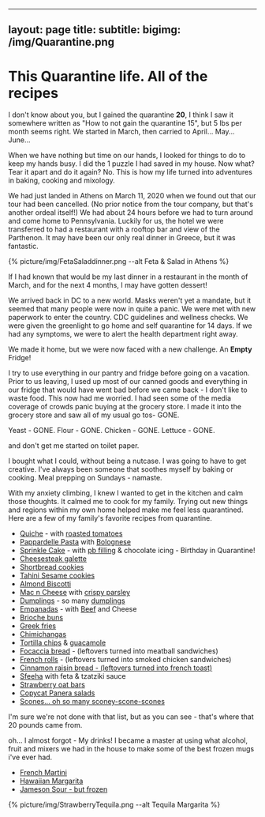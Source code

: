 
---
layout: page
title: 
subtitle:
bigimg: /img/Quarantine.png
---


# This Quarantine life.  All of the recipes


I don't know about you, but I gained the quarantine **20**, I think I saw it somewhere written as "How to not gain the quarantine 15", but 5 lbs per month seems right.  We started in March, then carried to April... May... June... 

When we have nothing but time on our hands, I looked for things to do to keep my hands busy. I did the 1 puzzle I had saved in my house. Now what? Tear it apart and do it again? No. This is how my life turned into adventures in baking, cooking and mixology. 

We had just landed in Athens on March 11, 2020 when we found out that our tour had been cancelled. (No prior notice from the tour company, but that's another ordeal itself!)  We had about 24 hours before we had to turn around and come home to Pennsylvania. Luckily for us, the hotel we were transferred to had a restaurant with a rooftop bar and view of the Parthenon.  It may have been our only real dinner in Greece, but it was fantastic. 

{% picture/img/FetaSaladdinner.png --alt Feta & Salad in Athens %}

If I had known that would be my last dinner in a restaurant in the month of March, and for the next 4 months, I may have gotten dessert! 

We arrived back in DC to a new world. Masks weren't yet a mandate, but it seemed that many people were now in quite a panic.  We were met with new paperwork to enter the country. CDC guidelines and wellness checks.  We were given the greenlight to go home and self quarantine for 14 days. If we had any symptoms, we were to alert the health department right away. 

We made it home, but we were now faced with a new challenge.  An **Empty** Fridge!   

I try to use everything in our pantry and fridge before going on a vacation. Prior to us leaving, I used up most of our canned goods and everything in our fridge that would have went bad before we came back - I don't like to waste food.  This now had me worried.  I had seen some of the media coverage of crowds panic buying at the grocery store.   I made it into the grocery store and saw all of my usual go tos- GONE. 

Yeast - GONE.
Flour - GONE.
Chicken - GONE.
Lettuce - GONE.

and don't get me started on toilet paper.  

I bought what I could, without being a nutcase.  I was going to have to get creative.   I've always been someone that soothes myself by baking or cooking.  Meal prepping on Sundays - namaste.  

With my anxiety climbing, I knew I wanted to get in the kitchen and calm those thoughts. It calmed me to cook for my family. Trying out new things and regions within my own home helped make me feel less quarantined. Here are a few of my family's favorite recipes from quarantine.  

 * [Quiche](https://www.incredibleegg.org/recipe/basic-cheese-quiche/) - with [roasted tomatoes](https://www.dinneratthezoo.com/roasted-cherry-tomatoes/)
 * [Pappardelle Pasta](https://www.foodnetwork.com/recipes/michael-chiarello/homemade-pappardelle-recipe-1973017) with [Bolognese](https://www.spendwithpennies.com/homemade-bolognese-sauce/)
 * [Sprinkle Cake](https://sallysbakingaddiction.com/funfetti-layer-cake/) - with [pb filling](https://sugarspunrun.com/peanut-butter-frosting/) & chocolate icing - Birthday in Quarantine!
 * [Cheesesteak galette](https://www.grandcentralpublishing.com/cookbooks/philly-cheesesteak-galette/)
 * [Shortbread cookies](https://preppykitchen.com/shortbread-cookies-recipe/)
 * [Tahini Sesame cookies](https://www.epicurious.com/recipes/food/views/sesame-tahini-cookies-mamaleh-cambridge)
 * [Almond Biscotti](https://www.tasteofhome.com/recipes/almond-biscotti/)
 * [Mac n Cheese](https://themodernproper.com/classic-baked-macaroni-and-cheese) with [crispy parsley](https://cookpad.com/uk/recipes/916973-crispy-dried-parsley)
 * [Dumplings](https://omnivorescookbook.com/recipes/how-to-make-chinese-dumplings) - so many [dumplings](https://thenovicechefblog.com/chinese-dumplings-potstickers/)
 * [Empanadas](https://www.epicurious.com/recipes/food/views/empanada-dough-230786) - with [Beef](https://www.jocooks.com/recipes/beef-empanadas/) and Cheese
 * [Brioche buns](https://sallysbakingaddiction.com/soft-dinner-rolls/)
 * [Greek fries](https://www.mygreekdish.com/recipe/homemade-baked-greek-fries-recipe-with-feta-cheese/)
 * [Chimichangas](https://basicswithbabish.co/basicsepisodes/chimichangas)
 * [Tortilla chips](https://thelemonbowl.com/baked-corn-tortilla-chips/) & [guacamole](https://www.gimmesomeoven.com/perfect-guacamole/)
 * [Focaccia bread](https://www.inspiredtaste.net/19313/easy-focaccia-bread-recipe-with-herbs/) - (leftovers turned into meatball sandwiches)
 * [French rolls](https://www.melskitchencafe.com/french-bread-rolls/) - (leftovers turned into smoked chicken sandwiches)
 * [Cinnamon raisin bread - (leftovers turned into french toast)](https://sallysbakingaddiction.com/homemade-cinnamon-swirl-bread/)
 * [Sfeeha](https://hadiaslebanesecuisine.com/newsite/recipe-items/sfeeha-lebanese-meat-pies/) with feta & tzatziki sauce
 * [Strawberry oat bars](https://www.foodnetwork.com/recipes/ree-drummond/strawberry-oatmeal-bars-recipe-2040764)
 * [Copycat Panera salads](https://thepounddropper.com/copycat-panera-asian-chicken-salad/)
 *  [Scones... oh so many sconey-scone-scones](https://sallysbakingaddiction.com/scones-recipe/)

I'm sure we're not done with that list, but as you can see - that's where that 20 pounds came from.  

oh... I almost forgot - My drinks!  I became a master at using what alcohol, fruit and mixers we had in the house to make some of the best frozen mugs i've ever had. 
* [French Martini](https://www.food.com/recipe/french-martini-56179)
* [Hawaiian Margarita](https://www.thespruceeats.com/hawaiian-margarita-frozen-759686) 
* [Jameson Sour - but frozen](https://drizly.com/jameson-whiskey-sour/r-e6cb4271816565ae)

{% picture/img/StrawberryTequila.png --alt Tequila Margarita %}


